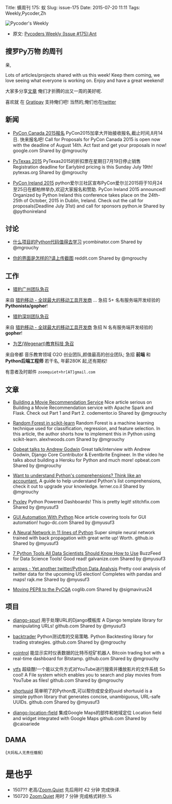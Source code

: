 Title: 蠎周刊 175: 蚁
Slug: issue-175
Date: 2015-07-20 11:11
Tags: Weekly,Pycoder,Zh


![Pycoder's Weekly](https://gallery.mailchimp.com/9735795484d2e4c204da82a29/images/Image_202014_01_22_20at_2010.45.04_20AM9789bf.png)


- 原文: [Pycoders Weekly (Issue #175):Ant](http://us4.campaign-archive1.com/?u=9735795484d2e4c204da82a29&id=c6b2ebae4e&e=889f3f6a05)

##  搜罗Py万物 的周刊

亲,

Lots of articles/projects shared with us this week! Keep them coming, we love seeing what everyone is working on. Enjoy and have a great weekend!

大家多分享[文章](http://pycoders.com/submissions/)
俺们才折腾的出又一周的美好呢.

喜欢就
在 [Gratipay](https://www.gratipay.com/PycodersWeekly)
支持俺们吧!
当然的,俺们也在[twitter](http://www.twitter.com/pycoders)


## 新闻

- [PyCon Canada 2015报名](https://docs.google.com/forms/d/1AM7NHDsEjRdiW5RHojiZsw-lF0bBfKKnYPS8Tig8yDY/viewform?c=0&w=1)
PyCon2015加拿大开始接收报名,截止时间,8月14日. 快来报名吧!
Call for Proposals for PyCon Canada 2015 is open now with the deadline of August 14th. Act fast and get your proposals in now!
google.com
Shared by @mgrouchy
 
- [PyTexas 2015](https://www.pytexas.org/2015/)
PyTexas2015的折扣票在星期日7月19日停止销售
Registration deadline for Earlybird pricing is this Sunday July 19th!
pytexas.org
Shared by @mgrouchy
 
- [PyCon Ireland 2015](http://python.ie/pycon-2015/)
python爱尔兰社区宣布PyCon爱尔兰2015将于10月24至25日在都柏林举办,欢迎大家报名和赞助. 
PyCon Ireland 2015 announced! Organized by Python Ireland this conference takes place on the 24th-25th of October, 2015 in Dublin, Ireland. Check out the call for proposals(Deadline July 31st) and call for sponsors
python.ie
Shared by @pythonireland

## 讨论

- [什么项目的Python代码值得去学习](https://news.ycombinator.com/item?id=9896369)
ycombinator.com
Shared by @mgrouchy
 

- [你的界面是怎样的?请上传截图](https://www.reddit.com/r/Python/comments/3d9ge9/what_does_your_gui_look_like_post_your_screenshots/)
reddit.com
Shared by @mgrouchy

## 工作
- [猎豹广州团队急召](https://github.com/cheetahmobile/CMBM/wiki/BmGzHr)

来自 [猎豹移动 - 全球最大的移动工具开发商](http://www.cmcm.com/zh-cn/cm-backup/) ...
急招 5+ 名有服务端开发经验的 **Pythonista/gopher**!

- [猎豹深圳团队急召](https://github.com/cheetahmobile/CMBM/wiki/BmSzHr)

来自 [猎豹移动 - 全球最大的移动工具开发商](http://www.cmcm.com/zh-cn/cm-backup/)
急招 N 名有服务端开发经验的 **gopher**!

- [为艺(Wegenart)教育科技 急召](https://github.com/ZoomQuiet/zoomquiet/wiki/Hr4Wegenart)

来自帝都 音乐教育领域 O2O 创业团队,颜值最高的创业团队;
急招 **前端** 和 **Python后端工程师** 若干名, 年薪280K 起,还有期权!

有意者及时邮件 `zoomquiet+hr[AT]gmail.com`



## 文章

- [Building a Movie Recommendation Service](https://www.codementor.io/spark/tutorial/building-a-recommender-with-apache-spark-python-example-app-part1)
Nice article serious on Building a Movie Recommendation service with Apache Spark and Flask. Check out Part 1 and Part 2.
codementor.io
Shared by @mgrouchy
 
- [Random Forest in scikit-learn](http://alexhwoods.com/2015/07/01/random-forest-in-scikit-learn/)
Random Forest is a machine learning technique used for classification, regression, and feature selection. In this article, the author shorts how to implement this in Python using scikit-learn.
alexhwoods.com
Shared by @mgrouchy
 
- [Opbeat talks to Andrew Godwin](https://opbeat.com/blog/posts/opbeat-talks-to-andrew-godwin/)
Great talk/interview with Andrew Godwin, Django Core Contributor & Eventbrite Engineer. In the video he talks about building a Heroku for Python and much more!
opbeat.com
Shared by @mgrouchy
 
- [Want to understand Python's comprehensions? Think like an accountant.](http://blog.lerner.co.il/want-to-understand-pythons-comprehensions-think-like-an-accountant/)
A guide to help understand Python's list comprehensions, check it out to upgrade your knowledge.
lerner.co.il
Shared by @mgrouchy
 
- [Pyxley](http://multithreaded.stitchfix.com/blog/2015/07/16/pyxley/)
Python Powered Dashboards! This is pretty legit!
stitchfix.com
Shared by @myusuf3
 
- [GUI Automation With Python](http://hugo-dc.com/posts/2015-07-14-gui-automation-with-python.html)
Nice article covering tools for GUI automation!
hugo-dc.com
Shared by @myusuf3
 
- [A Neural Network in 11 lines of Python](http://iamtrask.github.io/2015/07/12/basic-python-network/)
Super simple neural network trained with back propagation with great write up! Worth.
github.io
Shared by @myusuf3
 
- [7 Python Tools All Data Scientists Should Know How to Use](http://www.galvanize.com/blog/2015/07/14/seven-python-tools-all-data-scientists-should-know-how-to-use/#.VaXlI_mqqkp)
BuzzFeed for Data Science Tools! Good read!
galvanize.com
Shared by @myusuf3
 
- [arrows - Yet another twitter/Python Data Analysis](http://rajk.me/arrows/)
Pretty cool analysis of twitter data for the upcoming US election! Completes with pandas and maps!
rajk.me
Shared by @myusuf3
 
- [Moving PEP8 to the PyCQA](http://www.coglib.com/~icordasc/blog/2015/07/moving-pep8-to-the-pycqa.html)
coglib.com
Shared by @sigmavirus24

## 项目

- [django-spurl](https://github.com/j4mie/django-spurl)
用于处理URL的Django模板库
A Django template library for manipulating URLs!
github.com
Shared by @myusuf3
 
- [backtrader](https://github.com/mementum/backtrader)
Python测试库的交易策略. 
Python Backtesting library for trading strategies.
github.com
Shared by @mgrouchy
 
- [cointrol](https://github.com/jkbrzt/cointrol)
能显示实时仪表数据的比特币挖矿机器人
Bitcoin trading bot with a real-time dashboard for Bitstamp.
github.com
Shared by @mgrouchy
 
- [ytfs](https://github.com/rasguanabana/ytfs)
超级酷!一个能以文件方式对YouTube进行搜索并播放影片的文件系统
So cool! A File system which enables you to search and play movies from YouTube as files!
github.com
Shared by @mgrouchy
 
- [shortuuid](https://github.com/stochastic-technologies/shortuuid/)
简单明了的Python库,可以帮你成安全的uuid
shortuuid is a simple python library that generates concise, unambiguous, URL-safe UUIDs.
github.com
Shared by @myusuf3
 
- [django-location-field](https://github.com/caioariede/django-location-field)
集成Google Maps的部件和地域定位
Location field and widget integrated with Google Maps
github.com
Shared by @caioariede

## DAMA
(`大妈私人无责任播报`)

# 是也乎

- 1507?? 老高/[Zoom.Quiet](http://zoomquiet.org/) 先后用时 42 分钟 完成快译.
- 150720 [Zoom.Quiet](http://zoomquiet.org/) 用时 7 分钟 完成格式转抄.%
